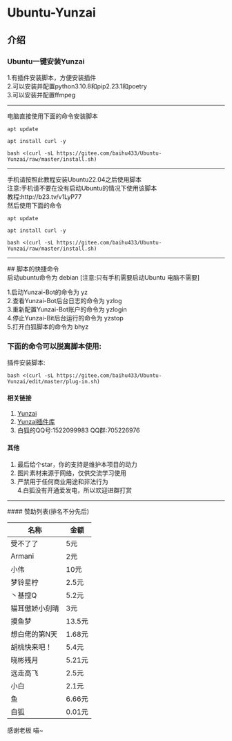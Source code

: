 # Ubuntu-Yunzai
## 介绍
### Ubuntu一键安装Yunzai
1.有插件安装脚本，方便安装插件<br>
2.可以安装并配置python3.10.8和pip2.23.1和poetry<br>
3.可以安装并配置ffmpeg<br>
<hr>
电脑直接使用下面的命令安装脚本<br>

```
apt update
```
```
apt install curl -y
```
```
bash <(curl -sL https://gitee.com/baihu433/Ubuntu-Yunzai/raw/master/install.sh)
```

<hr>
手机请按照此教程安装Ubuntu22.04之后使用脚本<br>
注意:手机请不要在没有启动Ubuntu的情况下使用该脚本<br>
教程:http://b23.tv/v1LyP77<br>
然后使用下面的命令<br>

```
apt update
```
```
apt install curl -y
```
```
bash <(curl -sL https://gitee.com/baihu433/Ubuntu-Yunzai/raw/master/install.sh)
```

<hr>
## 脚本的快捷命令<br>
启动ubuntu命令为 debian 
[注意:只有手机需要启动Ubuntu 电脑不需要]

1.启动Yunzai-Bot的命令为 yz <br>
2.查看Yunzai-Bot后台日志的命令为 yzlog <br>
3.重新配置Yunzai-Bot账户的命令为 yzlogin <br>
4.停止Yunzai-Bit后台运行的命令为 yzstop <br>
5.打开白狐脚本的命令为 bhyz <br>
### 下面的命令可以脱离脚本使用:
插件安装脚本:
```
bash <(curl -sL https://gitee.com/baihu433/Ubuntu-Yunzai/edit/master/plug-in.sh)
```
#### 相关链接
1. [Yunzai](https://gitee.com/Le-niao/Yunzai-Bot)
2. [Yunzai插件库](https://gitee.com/yhArcadia/Yunzai-Bot-plugins-index)
3. 白狐的QQ号:1522099983 QQ群:705226976

#### 其他
1. 最后给个star，你的支持是维护本项目的动力<br>
2. 图片素材来源于网络，仅供交流学习使用<br>
3. 严禁用于任何商业用途和非法行为<br>
4.白狐没有开通爱发电，所以欢迎进群打赏<br>

<hr>
#### 赞助列表(排名不分先后)

| 名称 | 金额 |   
|----|----|
|受不了了|5元|
|Armani|2元|
|小伟|10元|
|梦铃星柠|2.5元|
|丶基控Q | 5.2元|
|猫耳傲娇小刻晴|3元|
|摸鱼梦|13.5元|
|想白佬的第N天|1.68元|
|胡桃快来吧！|5.4元|
|晓彬残月|5.21元|
|远走高飞|2.5元|
|小白|2.1元|
|鱼|6.66元|
|白狐|0.01元|
感谢老板 喵~